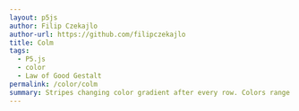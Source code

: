 ```yaml
---  
layout: p5js
author: Filip Czekajlo
author-url: https://github.com/filipczekajlo
title: Colm
tags: 
  - P5.js
  - color
  - Law of Good Gestalt
permalink: /color/colm
summary: Stripes changing color gradient after every row. Colors range form orange to blue.
---  
```

